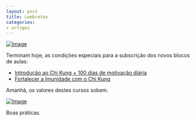 ```yaml
---
layout: post
title: Lembretes
categories:
- artigos
---
```

<a href="http://www.auplod.com/i-pdalou50550.html"><img src="http://www.auplod.com/u/pdalou50550.png" alt="Image" border="0" /></a>

Terminam hoje, as condições especiais para a subscrição dos novos blocos de aulas:  

+ [Introdução ao Chi Kung + 100 dias de motivação diária](http://lourencoazevedo.com/zero.html#signup)
+ [Fortalecer a Imunidade com o Chi Kung](http://lourencoazevedo.com/imunidade.html#signup)

Amanhã, os valores destes cursos sobem. 

<a href="http://www.auplod.com/i-podual5054e.html"><img src="http://www.auplod.com/u/podual5054e.png" alt="Image" border="0" /></a>

Boas práticas. 
